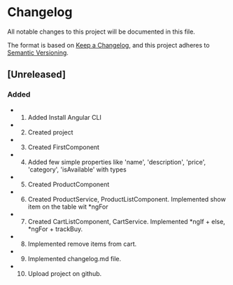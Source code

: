 # Changelog

All notable changes to this project will be documented in this file.

The format is based on [Keep a Changelog](https://keepachangelog.com/en/1.0.0/),
and this project adheres to [Semantic Versioning](https://semver.org/spec/v2.0.0.html).

## [Unreleased]

### Added 

- 1. Added Install Angular CLI
- 2. Created project
- 3. Created FirstComponent
- 4. Added few simple properties like 'name', 'description', 'price', 'category', 'isAvailable' with types
- 5. Created ProductComponent
- 6. Created ProductService, ProductListComponent. Implemented show item on the table wit *ngFor
- 7. Created CartListComponent, CartService. Implemented *ngIf + else, *ngFor + trackBuy.
- 8. Implemented remove items from cart.
- 9. Implemented changelog.md file.
- 10. Upload project on github. 
